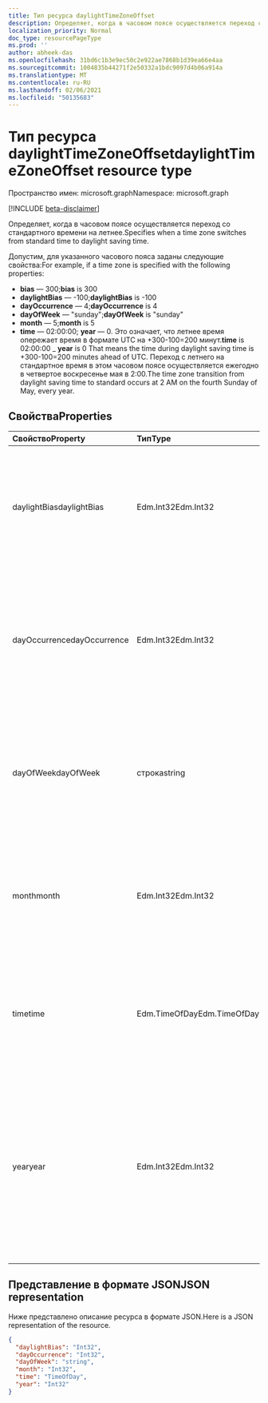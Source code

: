 ```yaml
---
title: Тип ресурса daylightTimeZoneOffset
description: Определяет, когда в часовом поясе осуществляется переход со стандартного времени на летнее.
localization_priority: Normal
doc_type: resourcePageType
ms.prod: ''
author: abheek-das
ms.openlocfilehash: 31bd6c1b3e9ec50c2e922ae7868b1d39ea66e4aa
ms.sourcegitcommit: 1004835b44271f2e50332a1bdc9097d4b06a914a
ms.translationtype: MT
ms.contentlocale: ru-RU
ms.lasthandoff: 02/06/2021
ms.locfileid: "50135683"
---
```

# <a name="daylighttimezoneoffset-resource-type"></a><span data-ttu-id="591d5-103">Тип ресурса daylightTimeZoneOffset</span><span class="sxs-lookup"><span data-stu-id="591d5-103">daylightTimeZoneOffset resource type</span></span>

<span data-ttu-id="591d5-104">Пространство имен: microsoft.graph</span><span class="sxs-lookup"><span data-stu-id="591d5-104">Namespace: microsoft.graph</span></span>

[!INCLUDE [beta-disclaimer](../../includes/beta-disclaimer.md)]

<span data-ttu-id="591d5-105">Определяет, когда в часовом поясе осуществляется переход со стандартного времени на летнее.</span><span class="sxs-lookup"><span data-stu-id="591d5-105">Specifies when a time zone switches from standard time to daylight saving time.</span></span>

<span data-ttu-id="591d5-106">Допустим, для указанного часового пояса заданы следующие свойства:</span><span class="sxs-lookup"><span data-stu-id="591d5-106">For example, if a time zone is specified with the following properties:</span></span>

- <span data-ttu-id="591d5-107">**bias** — 300;</span><span class="sxs-lookup"><span data-stu-id="591d5-107">**bias** is 300</span></span>
- <span data-ttu-id="591d5-108">**daylightBias** — -100;</span><span class="sxs-lookup"><span data-stu-id="591d5-108">**daylightBias** is -100</span></span>
- <span data-ttu-id="591d5-109">**dayOccurrence** — 4;</span><span class="sxs-lookup"><span data-stu-id="591d5-109">**dayOccurrence** is 4</span></span>
- <span data-ttu-id="591d5-110">**dayOfWeek** — "sunday";</span><span class="sxs-lookup"><span data-stu-id="591d5-110">**dayOfWeek** is "sunday"</span></span>
- <span data-ttu-id="591d5-111">**month** — 5;</span><span class="sxs-lookup"><span data-stu-id="591d5-111">**month** is 5</span></span>
- <span data-ttu-id="591d5-112">**time** — 02:00:00; **year** — 0. Это означает, что летнее время опережает время в формате UTC на +300-100=200 минут.</span><span class="sxs-lookup"><span data-stu-id="591d5-112">**time** is 02:00:00 _ **year** is 0 That means the time during daylight saving time is +300-100=200 minutes ahead of UTC.</span></span> <span data-ttu-id="591d5-113">Переход с летнего на стандартное время в этом часовом поясе осуществляется ежегодно в четвертое воскресенье мая в 2:00.</span><span class="sxs-lookup"><span data-stu-id="591d5-113">The time zone transition from daylight saving time to standard occurs at 2 AM on the fourth Sunday of May, every year.</span></span>


## <a name="properties"></a><span data-ttu-id="591d5-114">Свойства</span><span class="sxs-lookup"><span data-stu-id="591d5-114">Properties</span></span>
| <span data-ttu-id="591d5-115">Свойство</span><span class="sxs-lookup"><span data-stu-id="591d5-115">Property</span></span>     | <span data-ttu-id="591d5-116">Тип</span><span class="sxs-lookup"><span data-stu-id="591d5-116">Type</span></span>   |<span data-ttu-id="591d5-117">Описание</span><span class="sxs-lookup"><span data-stu-id="591d5-117">Description</span></span>|
|:---------------|:--------|:----------|
| <span data-ttu-id="591d5-118">daylightBias</span><span class="sxs-lookup"><span data-stu-id="591d5-118">daylightBias</span></span> | <span data-ttu-id="591d5-119">Edm.Int32</span><span class="sxs-lookup"><span data-stu-id="591d5-119">Edm.Int32</span></span> | <span data-ttu-id="591d5-120">Смещение летнего времени относительно времени в формате UTC.</span><span class="sxs-lookup"><span data-stu-id="591d5-120">The time offset from Coordinated Universal Time (UTC) for daylight saving time.</span></span> <span data-ttu-id="591d5-121">Это значение представлено в минутах.</span><span class="sxs-lookup"><span data-stu-id="591d5-121">This value is in minutes.</span></span>  |
| <span data-ttu-id="591d5-122">dayOccurrence</span><span class="sxs-lookup"><span data-stu-id="591d5-122">dayOccurrence</span></span> | <span data-ttu-id="591d5-123">Edm.Int32</span><span class="sxs-lookup"><span data-stu-id="591d5-123">Edm.Int32</span></span> | <span data-ttu-id="591d5-124">Представляет n-е повторение дня недели, в который осуществляется переход со стандартного времени на летнее.</span><span class="sxs-lookup"><span data-stu-id="591d5-124">Represents the nth occurrence of the day of week that the transition from standard time to daylight saving time occurs.</span></span> |
| <span data-ttu-id="591d5-125">dayOfWeek</span><span class="sxs-lookup"><span data-stu-id="591d5-125">dayOfWeek</span></span> | <span data-ttu-id="591d5-126">строка</span><span class="sxs-lookup"><span data-stu-id="591d5-126">string</span></span> | <span data-ttu-id="591d5-127">Представляет день недели, в который осуществляется переход со стандартного времени на летнее.</span><span class="sxs-lookup"><span data-stu-id="591d5-127">Represents the day of the week when the transition from standard time to daylight saving time occurs.</span></span> |
| <span data-ttu-id="591d5-128">month</span><span class="sxs-lookup"><span data-stu-id="591d5-128">month</span></span> | <span data-ttu-id="591d5-129">Edm.Int32</span><span class="sxs-lookup"><span data-stu-id="591d5-129">Edm.Int32</span></span> | <span data-ttu-id="591d5-130">Представляет месяц года, в который осуществляется переход со стандартного времени на летнее.</span><span class="sxs-lookup"><span data-stu-id="591d5-130">Represents the month of the year when the transition from standard time to daylight saving time occurs.</span></span> |
| <span data-ttu-id="591d5-131">time</span><span class="sxs-lookup"><span data-stu-id="591d5-131">time</span></span> | <span data-ttu-id="591d5-132">Edm.TimeOfDay</span><span class="sxs-lookup"><span data-stu-id="591d5-132">Edm.TimeOfDay</span></span> | <span data-ttu-id="591d5-133">Представляет время суток, когда происходит переход со стандартного времени на летнее.</span><span class="sxs-lookup"><span data-stu-id="591d5-133">Represents the time of day when the transition from standard time to daylight saving time occurs.</span></span> |
| <span data-ttu-id="591d5-134">year</span><span class="sxs-lookup"><span data-stu-id="591d5-134">year</span></span> | <span data-ttu-id="591d5-135">Edm.Int32</span><span class="sxs-lookup"><span data-stu-id="591d5-135">Edm.Int32</span></span> | <span data-ttu-id="591d5-136">Указывает, как часто (в годах) осуществляется переход со стандартного времени на летнее.</span><span class="sxs-lookup"><span data-stu-id="591d5-136">Represents how frequently in terms of years the change from standard time to daylight saving time occurs.</span></span> <span data-ttu-id="591d5-137">Например, значение 0 указывает, что переход осуществляется ежегодно.</span><span class="sxs-lookup"><span data-stu-id="591d5-137">For example, a value of 0 means every year.</span></span>|


## <a name="json-representation"></a><span data-ttu-id="591d5-138">Представление в формате JSON</span><span class="sxs-lookup"><span data-stu-id="591d5-138">JSON representation</span></span>

<span data-ttu-id="591d5-139">Ниже представлено описание ресурса в формате JSON.</span><span class="sxs-lookup"><span data-stu-id="591d5-139">Here is a JSON representation of the resource.</span></span>

<!-- {
  "blockType": "resource",
  "optionalProperties": [

  ],
  "@odata.type": "microsoft.graph.daylightTimeZoneOffset"
}-->

```json
{
  "daylightBias": "Int32",
  "dayOccurrence": "Int32",
  "dayOfWeek": "string",
  "month": "Int32",
  "time": "TimeOfDay",
  "year": "Int32"
}

```

<!-- uuid: 8fcb5dbc-d5aa-4681-8e31-b001d5168d79
2015-10-25 14:57:30 UTC -->
<!--
{
  "type": "#page.annotation",
  "description": "daylightTimeZoneOffset resource",
  "keywords": "",
  "section": "documentation",
  "tocPath": "",
  "suppressions": []
}
-->


